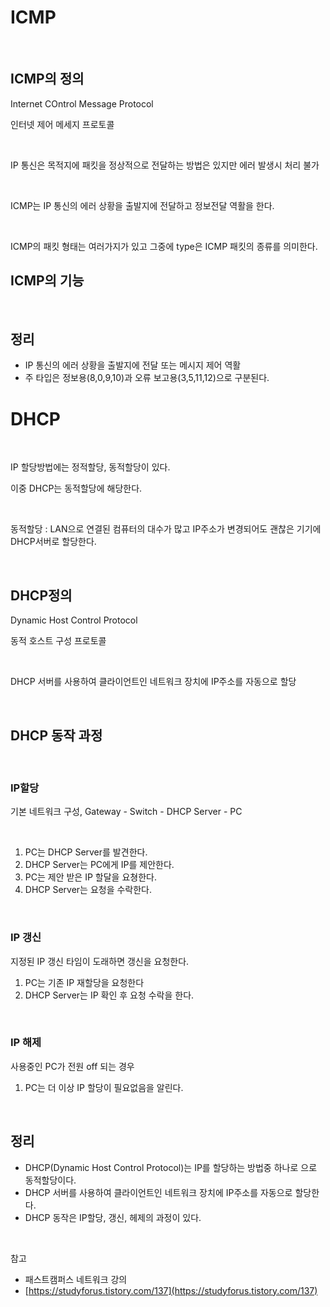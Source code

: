# ICMP

<br>

## ICMP의 정의

Internet COntrol Message Protocol

인터넷 제어 메세지 프로토콜

<br>

IP 통신은 목적지에 패킷을 정상적으로 전달하는 방법은 있지만 에러 발생시 처리 불가

<br>

ICMP는 IP 통신의 에러 상황을 출발지에 전달하고 정보전달 역활을 한다.

<br>

ICMP의 패킷 형태는 여러가지가 있고 그중에 type은 ICMP 패킷의 종류를 의미한다.

## ICMP의 기능

<br>

## 정리

- IP 통신의 에러 상황을 출발지에 전달 또는 메시지 제어 역활
- 주 타입은 정보용(8,0,9,10)과 오류 보고용(3,5,11,12)으로 구분된다.

# DHCP

<br>

IP 할당방법에는 정적할당, 동적할당이 있다.

이중 DHCP는 동적할당에 해당한다.

<br>

동적할당 : LAN으로 연결된 컴퓨터의 대수가 많고 IP주소가 변경되어도 괜찮은 기기에 DHCP서버로 할당한다.

<br>

## DHCP정의

Dynamic Host Control Protocol

동적 호스트 구성 프로토콜

<br>

DHCP 서버를 사용하여 클라이언트인 네트워크 장치에 IP주소를 자동으로 할당

<br>

## DHCP 동작 과정

<br>

### IP할당

기본 네트워크 구성, Gateway - Switch - DHCP Server - PC

<br>

1. PC는 DHCP Server를 발견한다.
2. DHCP Server는 PC에게 IP를 제안한다.
3. PC는 제안 받은 IP 할달을 요쳥한다.
4. DHCP Server는 요청을 수락한다.

<br>

### IP 갱신

지정된 IP 갱신 타임이 도래하면 갱신을 요청한다.

1. PC는 기존 IP 재할당을 요청한다
2. DHCP Server는 IP 확인 후 요청 수락을 한다.

<br>

### IP 해제

사용중인 PC가 전원 off 되는 경우

1. PC는 더 이상 IP 할당이 필요없음을 알린다.

<br>

## 정리

- DHCP(Dynamic Host Control Protocol)는 IP를 할당하는 방법중 하나로 으로 동적할당이다.
- DHCP 서버를 사용하여 클라이언트인 네트워크 장치에 IP주소를 자동으로 할당한다.
- DHCP 동작은 IP할당, 갱신, 헤제의 과정이 있다.

<br>

참고

- 패스트캠퍼스 네트워크 강의
- [https://studyforus.tistory.com/137](https://studyforus.tistory.com/137)
